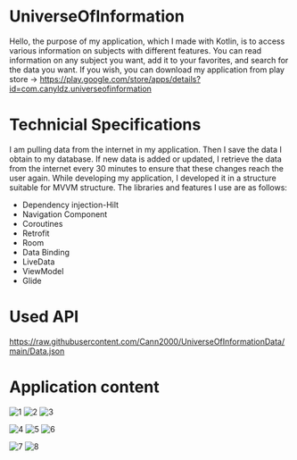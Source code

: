 # UniverseOfInformation

Hello, the purpose of my application, which I made with Kotlin, is to access various information on subjects with different features. You can read information on any subject you want, add it to your favorites, and search for the data you want. If you wish, you can download my application from play store -> https://play.google.com/store/apps/details?id=com.canyldz.universeofinformation


# Technicial Specifications
I am pulling data from the internet in my application. Then I save the data I obtain to my database. If new data is added or updated, I retrieve the data from the internet every 30 minutes to ensure that these changes reach the user again. While developing my application, I developed it in a structure suitable for MVVM structure. The libraries and features I use are as follows:

- Dependency injection-Hilt
- Navigation Component
- Coroutines
- Retrofit
- Room
- Data Binding
- LiveData
- ViewModel
- Glide

# Used API  
https://raw.githubusercontent.com/Cann2000/UniverseOfInformationData/main/Data.json

# Application content
![1](https://github.com/Cann2000/UniverseOfInformation/assets/94134588/1ff1b44d-7a9d-466c-a552-6e93a81c97e8)
![2](https://github.com/Cann2000/UniverseOfInformation/assets/94134588/1261d47c-d6a8-4143-bfba-003834bac8e2)
![3](https://github.com/Cann2000/UniverseOfInformation/assets/94134588/a3424c6e-8a98-4611-bc65-c78afced7b1c)

![4](https://github.com/Cann2000/UniverseOfInformation/assets/94134588/64c64961-8f82-402d-b0f9-523a2262750b)
![5](https://github.com/Cann2000/UniverseOfInformation/assets/94134588/8f05c6a2-ed28-4159-ba38-9e63d8855035)
![6](https://github.com/Cann2000/UniverseOfInformation/assets/94134588/f2bad813-67a2-43e6-b0ff-69c68ec76afb)

![7](https://github.com/Cann2000/UniverseOfInformation/assets/94134588/fbbad1b6-7dcb-4d2a-b553-4e5319bf01c8)
![8](https://github.com/Cann2000/UniverseOfInformation/assets/94134588/d7dc5109-d828-4575-b72e-af877df3fdda)
